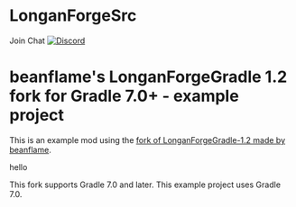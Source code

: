 # LonganForgeSrc

Join Chat [![Discord](https://img.shields.io/discord/796913369177260052)](https://discord.gg/FmVPsapuEk)

# beanflame's LonganForgeGradle 1.2 fork for Gradle 7.0+ - example project

This is an example mod using the [fork of LonganForgeGradle-1.2 made by beanflame](https://github.com/longan-studio/longan-forge-gradle).

hello

This fork supports Gradle 7.0 and later. This example project uses Gradle 7.0.

